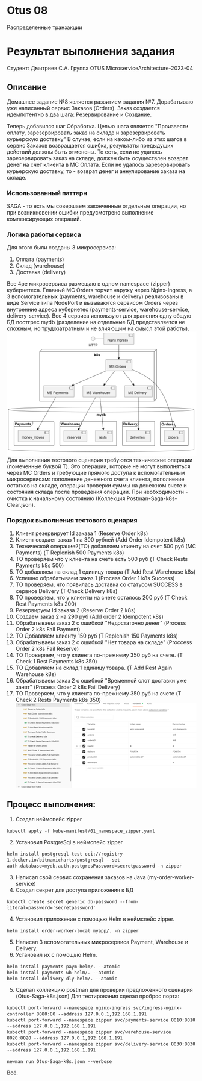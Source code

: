 # Otus 08
Распределенные транзакции
# Результат выполнения задания
Студент: Дмитриев С.А. Группа OTUS MicroserviceArchitecture-2023-04

## Описание
Домашнее задание №8 является развитием задания №7.
Дорабатываю уже написанный сервис Заказов (Orders).
Заказ создается идемпотентно в два шага: Резервирование и Создание.

Теперь добавился шаг Обработка.
Целью шага является "Произвести оплату, зарезервировать заказ на складе и зарезервировать курьерскую доставку"
В случае, если на каком-либо из этих шагов в сервис Заказов возвращается ошибка, результаты предыдущих действий  должны быть отменены.
То есть, если не удалось зарезервировать заказ на складе, должен быть осуществлен возврат денег на счет клиента в МС Оплата.
Если не удалось зарезервировать курьерскую доставку, то - возврат денег и аннулирование заказа на складе.
### Использованный паттерн
SAGA - то есть мы совершаем законченные отдельные операции, но при возникновении ошибки предусмотрено выполнение компенсирующих операций.

### Логика работы сервиса
Для этого были созданы 3 микросервиса:
1. Оплата (payments)
2. Склад (warehouse)
3. Доставка (delivery)

Все 4ре микросервиса размещаю в одном namespace (zipper) кубернетеса.
Главный МС Orders торчит наружу через Nginx-Ingress, а 3 вспомогательных (payments, warehouse и delivery) реализованы в виде Service типа NodePort и вызываются сервисом Orders через внутренние адреса кубернетес (payments-service, warehouse-service, delivery-service).
Все 4 сервиса используют для хранения одну общую БД постгрес mydb (разделение на отдельные БД представляется не сложным, но трудозатратным и не влияющим на смысл этой работы).
![Схема микросервисов](Orders-schema.png)
Для выполнения тестового сценария требуются технические операции (помеченные буквой T). Это операции, которые не могут выполняться через МС Orders и требующие прямого доступа к вспомогательным микросервисам: пополнение денежного счета клиента, пополнение остатков на складе, операции проверки суммы на денежном счете и состояния склада после проведения операции. При необходимости - очистка к начальному состоянию (Коллекция Postman-Saga-k8s-Clear.json). 

### Порядок выполнения тестового сценария
1. Клиент резервирует Id заказа 1 (Reserve Order k8s)
2. Клиент создает заказ 1 на 300 рублей (Add Order Idempotent k8s)
3. Технической операцией(ТО) добавляем клиенту на счет 500 руб (МС Payments) (T Replenish 500 Payments k8s)
4. ТО проверяем что у клиента на счете есть 500 руб (T Check Rests Payments k8s 500)
5. ТО добавляем на склад 1 единицу товара (T Add Rest Warehouse k8s)
6. Успешно обрабатываем заказ 1 (Process Order 1 k8s Success)
7. ТО проверяем, что появилась доставка со статусом SUCCESS в сервисе Delivery (T Check Delivery k8s)
8. ТО проверяем, что у клиенты на счете осталось 200 руб (T Check Rest Payments k8s 200)
9. Резервируем Id заказа 2 (Reserve Order 2 k8s)
10. Создаем заказ 2 на 290 руб (Add order 2 Idempotent k8s)
11. Обрабатываем заказ 2 с ошибкой "Недостаточно денег" (Process Order 2 k8s Fail Payment)
12. ТО Добавляем клиенту 150 руб (T Replenish 150 Payments k8s)
13. Обрабатываем заказ 2 с ошибкой "Нет товара на складе" (Proccess Order 2 k8s Fail Reserve)
14. ТО Проверяем, что у клиента по-прежнему 350 руб на счете. (T Check 1 Rest Payments k8s 350)
15. ТО Добавляем на склад 1 единицу товара. (T Add Rest Again Warehouse k8s)
16. Обрабатываем заказ 2 с ошибкой "Временной слот доставки уже занят" (Process Order 2 k8s Fail Delivery)
17. ТО Проверяем, что у клиента по-прежнему 350 руб на счете (T Check 2 Rests Payments k8s 350)
![Коллекция postman](Postman-Saga.png)

## Процесс выполнения:
1. Создал неймспейс zipper
```shell
kubectl apply -f kube-manifest/01_namespace_zipper.yaml
```
2. Установил PostgreSql в неймспейс zipper
```shell
helm install postgresql-test oci://registry-1.docker.io/bitnamicharts/postgresql --set auth.database=mydb,auth.postgresPassword=secretpassword -n zipper
```
3. Написал свой сервис сохранения заказов на Java (my-order-worker-service)
4. Создал секрет для доступа приложения к БД
```shell
kubectl create secret generic db-password --from-literal=password='secretpassword'
```
4. Установил приложение с помощью Helm в неймспейс zipper.
```shell
helm install order-worker-local myapp/. -n zipper
```
5. Написал 3 вспомогательных микросервиса Payment, Warehouse и Delivery.
6. Установил их с помощью Helm.
```shell
helm install payments paym-helm/. --atomic
helm install payments wh-helm/. --atomic
helm install delivery dly-helm/. --atomic
```
5. Сделал коллекцию postman для проверки предложенного сценария (Otus-Saga-k8s.json)
Для тестирования сделал проброс порта:
```shell
kubectl port-forward --namespace nginx-ingress svc/ingress-nginx-controller 8080:80 --address 127.0.0.1,192.168.1.191
kubectl port-forward --namespace zipper svc/payments-service 8010:8010 --address 127.0.0.1,192.168.1.191
kubectl port-forward --namespace zipper svc/warehouse-service 8020:8020 --address 127.0.0.1,192.168.1.191
kubectl port-forward --namespace zipper svc/delivery-service 8030:8030 --address 127.0.0.1,192.168.1.191
```
```shell
newman run Otus-Saga-k8s.json --verbose
```

Всё.
